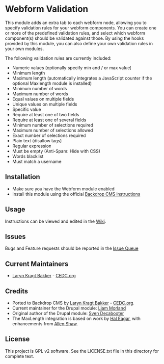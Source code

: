 # Webform Validation

This module adds an extra tab to each webform node, allowing you to specify
validation rules for your webform components. You can create one or more of the
predefined validation rules, and select which webform component(s) should be
validated against those. By using the hooks provided by this module, you can
also define your own validation rules in your own modules.

The following validation rules are currently included:

- Numeric values (optionally specify min and / or max value)
- Minimum length
- Maximum length (automatically integrates a JavaScript counter if the optional
  Maxlength module is installed)
- Minimum number of words
- Maximum number of words
- Equal values on multiple fields
- Unique values on multiple fields
- Specific value
- Require at least one of two fields
- Require at least one of several fields
- Minimum number of selections required
- Maximum number of selections allowed
- Exact number of selections required
- Plain text (disallow tags)
- Regular expression
- Must be empty (Anti-Spam: Hide with CSS)
- Words blacklist
- Must match a username

## Installation

 - Make sure you have the Webform module enabled
 - Install this module using the official
  [Backdrop CMS instructions](https://backdropcms.org/guide/modules)

## Usage

Instructions can be viewed and edited in the
[Wiki](https://github.com/backdrop-contrib/webform_validation/wiki).

## Issues

Bugs and Feature requests should be reported in the
[Issue Queue](https://github.com/backdrop-contrib/webform_validation/issues)

## Current Maintainers

- [Laryn Kragt Bakker](https://github.com/laryn) - [CEDC.org](https://cedc.org)

## Credits

- Ported to Backdrop CMS by [Laryn Kragt Bakker](https://github.com/laryn) - [CEDC.org](https://cedc.org).
- Current maintainer for the Drupal module: [Liam Morland](https://github.com/lkmorlan)
- Original author of the Drupal module: [Sven Decabooter](https://github.com/svendecabooter)
- The MaxLength integration is based on work by
  [Hal Eagar](https://www.drupal.org/node/1459650#comment-9011799),
  with enhancements from [Allen Shaw](https://github.com/twomice).

## License

This project is GPL v2 software. See the LICENSE.txt file in this directory for
complete text.
